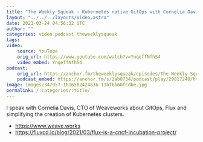 ```yaml
---
title: "The Weekly Squeak - Kubernetes native GitOps with Cornelia Davis of Flux"
layout: "../../../layouts/Video.astro"
date: 2021-03-24 04:56:32 UTC
author: ""
categories: video podcast theweeklysqueak
tags: 
video:
    source: YouTube
    orig_url: https://www.youtube.com/watch?v=YnqeffNfhS4
    video_embed: YnqeffNfhS4
podcast:
    orig_url: https://anchor.fm/theweeklysqueak/episodes/The-Weekly-Squeak---Kubernetes-native-GitOps-with-Cornelia-Davis-of-Flux-etceuo
    podcast_embed: https://anchor.fm/s/2ab8734/podcast/play/29817240/https%3A%2F%2Fd3ctxlq1ktw2nl.cloudfront.net%2Fstaging%2F2021-2-24%2F4d763402-23b5-bf6e-e676-a45352bae91a.mp3
image: images/347957-1616582424836-13bf6b60fcdbe.jpg
permalink: /:categories/:title/
---
```

I speak with Cornelia Davis, CTO of Weaveworks about GitOps, Flux and simplifying the creation of Kubernetes clusters.

- https://www.weave.works
- https://fluxcd.io/blog/2021/03/flux-is-a-cncf-incubation-project/